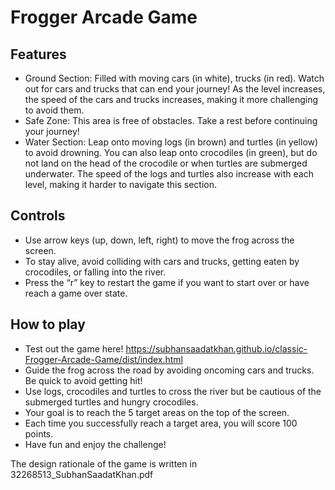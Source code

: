 # Frogger Arcade Game

## Features

- Ground Section: Filled with moving cars (in white), trucks (in red). Watch out for cars and trucks that can end your journey! As the level increases, the speed of the cars and trucks increases, making it more challenging to avoid them.
- Safe Zone: This area is free of obstacles. Take a rest before continuing your journey!
- Water Section: Leap onto moving logs (in brown) and turtles (in yellow) to avoid drowning. You can also leap onto crocodiles (in green), but do not land on the head of the crocodile or when turtles are submerged underwater. The speed of the logs and turtles also increase with each level, making it harder to navigate this section.

## Controls

- Use arrow keys (up, down, left, right) to move the frog across the screen.
- To stay alive, avoid colliding with cars and trucks, getting eaten by crocodiles, or falling into the river.
- Press the “r” key to restart the game if you want to start over or have reach a game over state.

## How to play

- Test out the game here! https://subhansaadatkhan.github.io/classic-Frogger-Arcade-Game/dist/index.html
- Guide the frog across the road by avoiding oncoming cars and trucks. Be quick to avoid getting hit!
- Use logs, crocodiles and turtles to cross the river but be cautious of the submerged turtles and hungry crocodiles.
- Your goal is to reach the 5 target areas on the top of the screen.
- Each time you successfully reach a target area, you will score 100 points.
- Have fun and enjoy the challenge!

The design rationale of the game is written in 32268513_SubhanSaadatKhan.pdf


